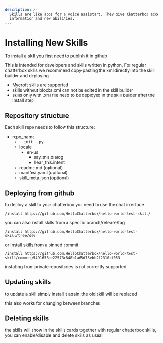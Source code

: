 ```yaml
---
description: >-
  Skills are like apps for a voice assistant. They give Chatterbox access to new
  information and new abilities.
---
```


# Installing New Skills

To install a skill you first need to publish it in github

This is intended for developers and skills written in python, For regular chatterbox skills we recommend copy-pasting the xml directly into the skill builder and deploying

* Mycroft skills are supported
* skills without blocks.xml can not be edited in the skill builder
* skills only with .xml file need to be deployed in the skill builder after the install step

## Repository structure

Each skill repo needs to follow this structure:

* repo\_name
  * `__init__.py`
  * locale
    * en-us
      * say\_this.dialog
      * hear\_this.intent
  * readme.md        \(optional\)
  * manifest.yaml    \(optional\)
  * skill\_meta.json  \(optional\)

## Deploying from github

to deploy a skill to your chatterbox you need to use the chat interface

```text
/install https://github.com/HelloChatterbox/hello-world-test-skill/
```

you can also install skills from a specific branch/release/tag

```text
/install https://github.com/HelloChatterbox/hello-world-test-skill/tree/dev
```

or install skills from a pinned commit

```text
/install https://github.com/HelloChatterbox/hello-world-test-skill/commit/5491658ee22573c848b1a65d73ebb2f2310cf053
```

installing from private repositories is not currently supported

## Updating skills

to update a skill simply install it again, the old skill will be replaced

this also works for changing between branches

## Deleting skills

the skills will show in the skills cards together with regular chatterbox skills, you can enable/disable and delete skills as usual

